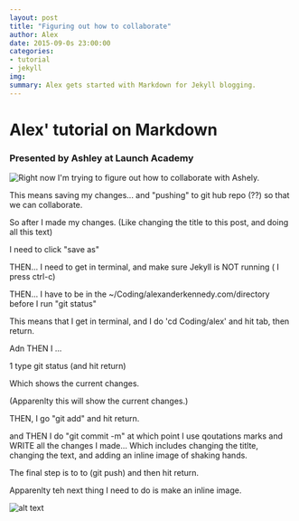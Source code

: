 ```yaml
---
layout: post
title: "Figuring out how to collaborate"
author: Alex
date: 2015-09-0s 23:00:00
categories:
- tutorial
- jekyll
img:
summary: Alex gets started with Markdown for Jekyll blogging.
---
```


# Alex' tutorial on Markdown

### Presented by Ashley at Launch Academy 

![Right now I'm trying to figure out how to collaborate with Ashely.](http://www.iconsulting.gr/wp-content/uploads/2014/02/dream-sequel-collaborations.jpg)



This means saving my changes... and "pushing" to git hub repo (??) so that we can collaborate.


So after I made my changes. (Like changing the title to this post, and doing all this text) 

I need to click "save as"

THEN... I need to get in terminal, and make sure Jekyll is NOT running ( I press ctrl-c)

THEN...  I have to be in the ~/Coding/alexanderkennedy.com/directory before I run "git status"

This means that I get in terminal, and I do 'cd Coding/alex' and hit tab, then return.

Adn THEN I ...

1 type git status (and hit return)

Which shows the current changes.

(Apparenlty this will show the current changes.)

THEN, I go "git add" and hit return.

and THEN I do "git commit -m"  at which point I use qoutations marks and WRITE all the changes I made... Which includes changing the titlte, changing the text, and adding an inline image of shaking hands.

The final step is to to (git push) and then hit return.


Apparenlty teh next thing I need to do is make an inline image. 

![alt text](http://www.trier-info.de/tl_files/images/freizeit/inlineskating/inlineskating_03.jpg)



